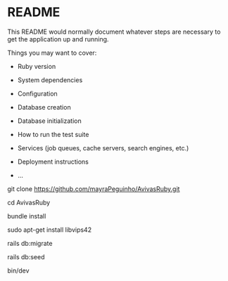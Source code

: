 # README

This README would normally document whatever steps are necessary to get the
application up and running.

Things you may want to cover:

* Ruby version

* System dependencies

* Configuration

* Database creation

* Database initialization

* How to run the test suite

* Services (job queues, cache servers, search engines, etc.)

* Deployment instructions

* ...


git clone https://github.com/mayraPeguinho/AvivasRuby.git

cd AvivasRuby

bundle install

sudo apt-get install libvips42

rails db:migrate

rails db:seed

bin/dev